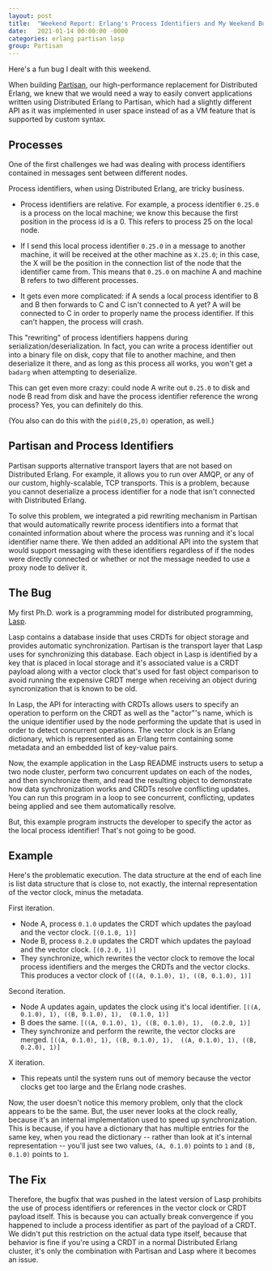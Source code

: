 ```yaml
---
layout: post
title:  "Weekend Report: Erlang's Process Identifiers and My Weekend Bug Hunting"
date:   2021-01-14 00:00:00 -0000
categories: erlang partisan lasp
group: Partisan
---
```


Here's a fun bug I dealt with this weekend.  

When building [Partisan](http://github.com/lasp-lang/partisan), our high-performance replacement for Distributed Erlang, we knew that we would need a way to easily convert applications written using Distributed Erlang to Partisan, which had a slightly different API as it was implemented in user space instead of as a VM feature that is supported by custom syntax.  

## Processes

One of the first challenges we had was dealing with process identifiers contained in messages sent between different nodes.

Process identifiers, when using Distributed Erlang, are tricky business.  

* Process identifiers are relative.  For example, a process identifier `0.25.0` is a process on the local machine; we know this because the first position in the process id is a 0.  This refers to process 25 on the local node.  

* If I send this local process identifier `0.25.0` in a message to another machine, it will be received at the other machine as `X.25.0`; in this case, the X will be the position in the connection list of the node that the identifier came from.  This means that `0.25.0` on machine A and machine B refers to two different processes.  

* It gets even more complicated: if A sends a local process identifier to B and B then forwards to C and C isn't connected to A yet?  A will be connected to C in order to properly name the process identifier.  If this can't happen, the process will crash.

This "rewriting" of process identifiers happens during serialization/deserialization.  In fact, you can write a process identifier out into a binary file on disk, copy that file to another machine, and then deserialize it there, and as long as this process all works, you won't get a `badarg` when attempting to deserialize.  

This can get even more crazy: could node A write out `0.25.0` to disk and node B read from disk and have the process identifier reference the wrong process?  Yes, you can definitely do this.  

(You also can do this with the `pid(0,25,0)` operation, as well.)

## Partisan and Process Identifiers

Partisan supports alternative transport layers that are not based on Distributed Erlang.  For example, it allows you to run over AMQP, or any of our custom, highly-scalable, TCP transports.  This is a problem, because you cannot deserialize a process identifier for a node that isn't connected with Distributed Erlang. 

To solve this problem, we integrated a pid rewriting mechanism in Partisan that would automatically rewrite process identifiers into a format that conainted information about where the process was running and it's local identifier name there.  We then added an additional API into the system that would support messaging with these identifiers regardless of if the nodes were directly connected or whether or not the message needed to use a proxy node to deliver it.

## The Bug

My first Ph.D. work is a programming model for distributed programming, [Lasp](http://github.com/lasp-lang/lasp).  

Lasp contains a database inside that uses CRDTs for object storage and provides automatic synchronization.  Partisan is the transport layer that Lasp uses for synchronizing this database.   Each object in Lasp is identified by a key that is placed in local storage and it's associated value is a CRDT payload along with a vector clock that's used for fast object comparison to avoid running the expensive CRDT merge when receiving an object during syncronization that is known to be old.  

In Lasp, the API for interacting with CRDTs allows users to specify an operation to perform on the CRDT as well as the "actor"'s name, which is the unique identifier used by the node performing the update that is used in order to detect concurrent operations.  The vector clock is an Erlang dictionary, which is represented as an Erlang term containing some metadata and an embedded list of key-value pairs.

Now, the example application in the Lasp README instructs users to setup a two node cluster, perform two concurrent updates on each of the nodes, and then synchronize them, and read the resulting object to demonstrate how data synchronization works and CRDTs resolve conflicting updates.  You can run this program in a loop to see concurrent, conflicting, updates being applied and see them automatically resolve.

But, this example program instructs the developer to specify the actor as the local process identifier!  That's not going to be good.

## Example

Here's the problematic execution.  The data structure at the end of each line is list data structure that is close to, not exactly, the internal representation of the vector clock, minus the metadata.

First iteration.

* Node A, process `0.1.0` updates the CRDT which updates the payload and the vector clock. `[(0.1.0, 1)]`
* Node B, process `0.2.0` updates the CRDT which updates the payload and the vector clock. `[(0.2.0, 1)]`
* They synchronize, which rewrites the vector clock to remove the local process identifiers and the merges the CRDTs and the vector clocks.  This produces a vector clock of `[((A, 0.1.0), 1), ((B, 0.1.0), 1)]`

Second iteration.

* Node A updates again, updates the clock using it's local identifier.  `[((A, 0.1.0), 1), ((B, 0.1.0), 1),  (0.1.0, 1)]`
* B does the same. `[((A, 0.1.0), 1), ((B, 0.1.0), 1),  (0.2.0, 1)]`
* They synchronize and perform the rewrite, the vector clocks are merged. `[((A, 0.1.0), 1), ((B, 0.1.0), 1),  ((A, 0.1.0), 1), ((B, 0.2.0), 1)]`

X iteration.

* This repeats until the system runs out of memory because the vector clocks get too large and the Erlang node crashes.

Now, the user doesn't notice this memory problem, only that the clock appears to be the same.  But, the user never looks at the clock really, because it's an internal implementation used to speed up synchronization.  This is because, if you have a dictionary that has multiple entries for the same key, when you read the dictionary -- rather than look at it's internal representation -- you'll just see two values, `(A, 0.1.0)` points to `1` and `(B, 0.1.0)` points to `1`.

## The Fix

Therefore, the bugfix that was pushed in the latest version of Lasp prohibits the use of process identifiers or references in the vector clock or CRDT payload itself.  This is because you can actually break convergence if you happened to include a process identifier as part of the payload of a CRDT.  We didn't put this restriction on the actual data type itself, because that behavior is fine if you're using a CRDT in a normal Distributed Erlang cluster, it's only the combination with Partisan and Lasp where it becomes an issue.